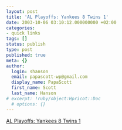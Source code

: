 ```yaml
---
layout: post
title: 'AL Playoffs: Yankees 8 Twins 1'
date: 2003-10-06 03:10:12.000000000 +02:00
categories:
- quick links
tags: []
status: publish
type: post
published: true
meta: {}
author:
  login: shanson
  email: papascott-wp@gmail.com
  display_name: PapaScott
  first_name: Scott
  last_name: Hanson
# excerpt: !ruby/object:Hpricot::Doc
  # options: {}
---
```

<p><a title="Yankees win series 3-1" href="http://sports.yahoo.com/mlb/recap?gid=231005109">AL Playoffs: Yankees 8 Twins 1</a></p>
